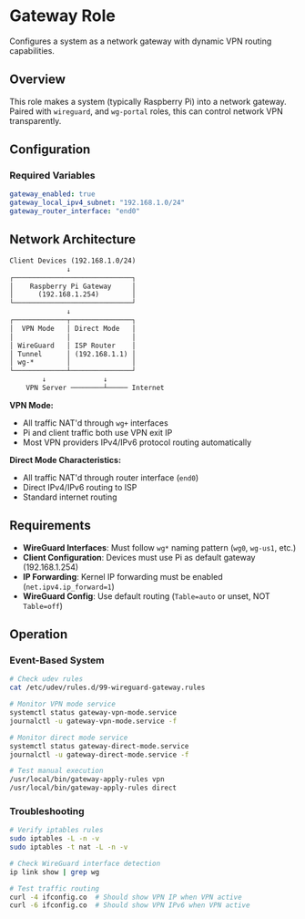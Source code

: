 # Gateway Role

Configures a system as a network gateway with dynamic VPN routing capabilities.

## Overview

This role makes a system (typically Raspberry Pi) into a network gateway.
Paired with `wireguard`, and `wg-portal` roles, this can control network VPN transparently.

## Configuration

### Required Variables

```yaml
gateway_enabled: true
gateway_local_ipv4_subnet: "192.168.1.0/24"
gateway_router_interface: "end0"
```

## Network Architecture

```txt
Client Devices (192.168.1.0/24)
              ↓
┌─────────────────────────────┐
│    Raspberry Pi Gateway     │
│      (192.168.1.254)        │
└─────────────────────────────┘
              ↓
┌─────────────┬───────────────┐
│  VPN Mode   │ Direct Mode   │
│             │               │
│ WireGuard   │ ISP Router    │
│ Tunnel      │ (192.168.1.1) │
│ wg-*        │               │
└─────────────┴───────────────┘
        ↓              ↓
    VPN Server ────────┴───── Internet
```

**VPN Mode:**

- All traffic NAT'd through `wg+` interfaces
- Pi and client traffic both use VPN exit IP
- Most VPN providers IPv4/IPv6 protocol routing automatically

**Direct Mode Characteristics:**

- All traffic NAT'd through router interface (`end0`)
- Direct IPv4/IPv6 routing to ISP
- Standard internet routing

## Requirements

- **WireGuard Interfaces**: Must follow `wg*` naming pattern (`wg0`, `wg-us1`, etc.)
- **Client Configuration**: Devices must use Pi as default gateway (192.168.1.254)
- **IP Forwarding**: Kernel IP forwarding must be enabled (`net.ipv4.ip_forward=1`)
- **WireGuard Config**: Use default routing (`Table=auto` or unset, NOT `Table=off`)

## Operation

### Event-Based System

```bash
# Check udev rules
cat /etc/udev/rules.d/99-wireguard-gateway.rules

# Monitor VPN mode service
systemctl status gateway-vpn-mode.service
journalctl -u gateway-vpn-mode.service -f

# Monitor direct mode service
systemctl status gateway-direct-mode.service
journalctl -u gateway-direct-mode.service -f

# Test manual execution
/usr/local/bin/gateway-apply-rules vpn
/usr/local/bin/gateway-apply-rules direct
```

### Troubleshooting

```bash
# Verify iptables rules
sudo iptables -L -n -v
sudo iptables -t nat -L -n -v

# Check WireGuard interface detection
ip link show | grep wg

# Test traffic routing
curl -4 ifconfig.co  # Should show VPN IP when VPN active
curl -6 ifconfig.co  # Should show VPN IPv6 when VPN active
```
